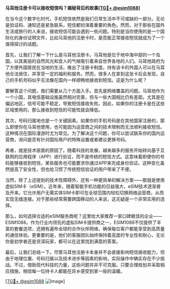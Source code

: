 **马耳他注册卡可以接收短信吗？揭秘背后的故事[[TG💪+ @esim1088](https://t.me/s/esim1088)]**

在当今这个数字化时代，手机短信依然是我们日常生活中不可或缺的一部分。无论是验证码、通知还是紧急联系，短信都扮演着重要的角色。然而，对于那些在国外生活或旅行的人来说，接收短信可能会遇到一些问题。特别是当你使用的是一个国际化的身份证明文件，比如马耳他的注册卡时，是否能正常接收短信就成为了一个值得探讨的话题。

首先，让我们了解一下什么是马耳他注册卡。马耳他是位于地中海中部的一个岛国，以其美丽的自然风光和宜人的气候吸引着来自世界各地的人们。马耳他政府为了方便外国居民在当地的生活，推出了注册卡制度。持有该卡的外国人可以在马耳他合法居住，并享受一定的福利和服务。然而，很多人在拿到这张卡后会发现，自己的手机号码似乎无法像在国内一样顺畅地接收到短信。这是为什么呢？

要解答这个问题，我们需要从几个方面入手。首先是网络覆盖的问题。马耳他作为一个小国，其电信基础设施虽然相对完善，但与一些大国相比仍有差距。尤其是在偏远地区，信号可能不稳定，导致短信接收失败。因此，如果你的注册卡是在这些区域使用的，那么接收到短信的可能性就会降低。

其次，号码归属地也是一个关键因素。如果你的手机号码是在其他国家注册的，那么即使你在马耳他使用，也可能因为运营商之间的技术限制而无法顺利接收短信。这种情况在国际漫游时尤为常见。为了解决这个问题，你可以尝试联系你的国内运营商，询问是否有针对国际用户的特殊设置或者建议更换号码。

再者，就是技术层面的原因了。随着科技的发展，越来越多的服务开始转向基于互联网的应用程序（APP）进行验证，而不是传统的短信方式。这意味着即便你的号码能够接收到短信，某些服务也可能要求你通过APP来完成身份验证。这种变化虽然提高了安全性，但也给习惯了传统短信验证的用户带来了不便。

当然，除了上述提到的技术性障碍外，还有一种更简单的解决方案——那就是使用虚拟SIM卡（eSIM）。近年来，随着智能手机功能的日益强大，eSIM技术逐渐普及开来。它允许用户无需实体SIM卡即可在全球范围内轻松切换网络运营商，从而实现无缝连接。对于那些经常需要跨国移动的人来说，这无疑是一个非常实用的选择。

那么，如何选择合适的eSIM服务商呢？这里给大家推荐一家口碑极佳的企业——ESIM1088。作为行业内领先的虚拟SIM卡提供商之一，ESIM1088不仅提供了丰富的套餐选项，还拥有遍布全球的合作伙伴网络，确保每位客户都能享受到高质量的通信体验。更重要的是，他们的客服团队始终保持着高度的专业性和耐心，无论你是初学者还是资深玩家，都可以在这里找到满意的答案。

最后，让我们总结一下。尽管马耳他注册卡本身并不会直接影响短信接收能力，但由于地理位置、号码归属以及技术进步等因素的影响，实际操作中确实存在不少挑战。不过，借助现代科技的力量，这些问题并非不可克服。只要合理规划并采取相应措施，相信每一位持卡人都能在异乡感受到家一般的温暖。

[[TG💪+ @esim1088](https://t.me/s/esim1088) ![Image](https://i.postimg.cc/4NQfJmqS/Snipaste-2025-05-13-00-14-12.png)]